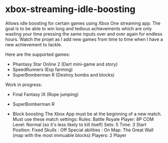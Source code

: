 # xbox-streaming-idle-boosting
Allows idle boosting for certain games using Xbox One streaming app.
The goal is to be able to win long and tedious achievements which are only wasting your time pressing the same inputs over and over again for endless hours.
Watch the projet as I add new games from time to time when I have a new achievement to tackle.

Here are the supported games:
- Phantasy Star Online 2 (Dart mini-game and story)
- SpeedRunners (Exp farming)
- SuperBomberman R (Destroy bombs and blocks)

Work in progress:
- Final Fantasy IX (Rope jumping)

- SuperBomberman R
- Block boosting
The Xbox App must be at the beginning of a new match.
Must use these match settings:
Rules: Battle Royale
Player: 8P
COM Level: Normal (so it's less likely to kill itself)
Sets: 5
Time: 3
Start Position: Fixed
Skulls : Off
Special abilities : On
Map: The Great Wall (map with the most immuable blocks)
Players: 2 Player
